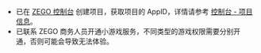 - 已在 [ZEGO 控制台](https://console.zego.im) 创建项目，获取项目的 AppID，详情请参考 [控制台 - 项目信息](https://doc-zh.zego.im/article/12107)。
- 已联系 ZEGO 商务人员开通小游戏服务，不同类型的游戏权限需要分别开通，否则可能会导致无法体验。


























